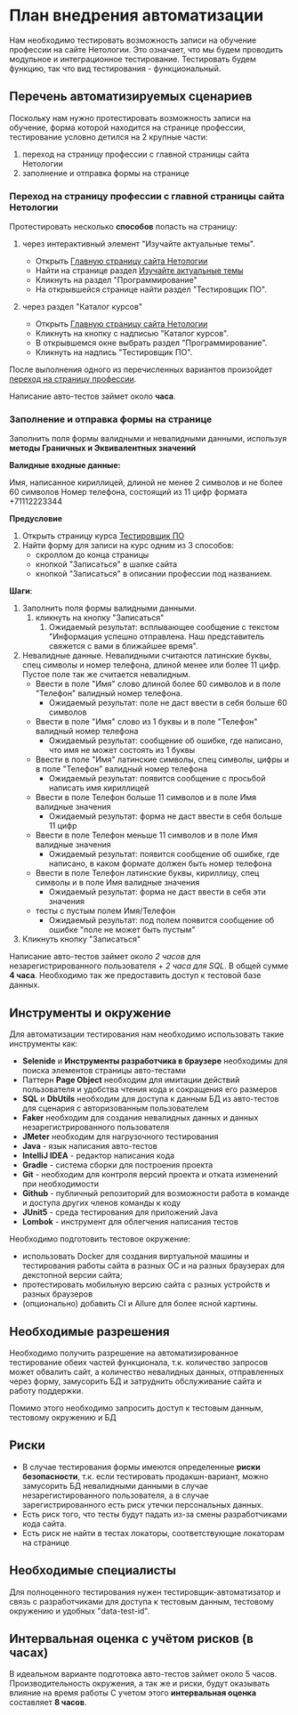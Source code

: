 <h1>План внедрения автоматизации</h1>
Нам необходимо тестировать возможность записи на обучение профессии на сайте Нетологии. Это означает, что
мы будем проводить модульное и интеграционное тестирование. Тестировать будем функцию, так что вид тестирования - функциональный.


<h2>Перечень автоматизируемых сценариев</h2>
Поскольку нам нужно протестировать возможность записи на обучение, форма которой находится на странице профессии,
тестирование условно детился на 2 крупные части:

1) переход на страницу профессии с главной страницы сайта Нетологии
2) заполнение и отправка формы на странице

<h3>Переход на страницу профессии с главной страницы сайта Нетологии</h3>

Протестировать несколько **способов** попасть на страницу:

1. через интерактивный элемент "Изучайте актуальные темы".
    * Открыть [Главную страницу сайта Нетологии](https://netology.ru/#/)
    * Найти на странице раздел [Изучайте актуальные темы](https://netology.ru/#/directions)
    * Кликнуть на раздел "Программирование"
    * На открывшейся странице найти раздел "Тестировщик ПО".

2. через раздел "Каталог курсов"
   * Открыть [Главную страницу сайта Нетологии](https://netology.ru/#/)
   * Кликнуть на кнопку с надписью "Каталог курсов".
   * В открывшемся окне выбрать раздел "Программирование". 
   * Кликнуть на надпись "Тестировщик ПО".

После выполнения одного из перечисленных вариантов произойдет [переход на страницу профессии](https://netology.ru/programs/qa).

Написание авто-тестов займет около **часа**.

<h3>Заполнение и отправка формы на странице</h3>

Заполнить поля формы валидными и невалидными данными, используя **методы Граничных и Эквивалентных значений**

**Валидные входные данные:**

Имя, написанное кириллицей, длиной не менее 2 символов и не более 60 символов
Номер телефона, состоящий из 11 цифр формата +71112223344

**Предусловие**
 1. Открыть страницу курса [Тестировщик ПО](https://netology.ru/programs/qa)
 2. Найти форму для записи на курс одним из 3 способов:
    * скроллом до конца страницы
    * кнопкой "Записаться" в шапке сайта
    * кнопкой "Записаться" в описании профессии под названием.

**Шаги**:
   1. Заполнить поля формы валидными данными.
      1. кликнуть на кнопку "Записаться"
         1. Ожидаемый результат: всплывающее сообщение с текстом "Информация успешно отправлена.
            Наш представитель свяжется с вами в ближайшее время".
   2. Невалидные данные. Невалидными считаются латинские буквы, спец символы и номер телефона, длиной менее
      или более 11 цифр. Пустое поле так же считается невалидным.
      * Ввести в поле "Имя" слово длиной более 60 символов и в поле "Телефон" валидный номер телефона.
        * Ожидаемый результат: поле не даст ввести в себя больше 60 символов
      * Ввести в поле "Имя" слово из 1 буквы и в поле "Телефон" валидный номер телефона
        * Ожидаемый результат: сообщение об ошибке, где написано, что имя не может состоять из 1 буквы
      * Ввести в поле "Имя" латинские символы, спец символы, цифры и в поле "Телефон" валидный номер телефона
        * Ожидаемый результат: появится сообщение с просьбой написать имя кириллицей
      * Ввести в поле Телефон больше 11 символов и в поле Имя валидные значения
        * Ожидаемый результат: форма не даст ввести в себя больше 11 цифр
      * Ввести в поле Телефон меньше 11 символов и в поле Имя валидные значения
        * Ожидаемый результат: появится сообщение об ошибке, где написано, в каком формате должен быть номер телефона
      * Ввести в поле Телефон латинские буквы, кириллицу, спец символы и в поле Имя валидные значения
         * Ожидаемый результат: форма не даст ввести в себя эти значения
      * тесты с пустым полем Имя/Телефон
        * Ожидаемый результат: под полем появится сообщение об ошибке "поле не может быть пустым"
   3. Кликнуть кнопку "Записаться"

Написание авто-тестов займет около _2 часов_ для незарегистрированного пользователя + _2 часа для SQL_. В общей сумме **4 часа**.
Необходимо так же предоставить доступ к тестовой базе данных.

<h2>Инструменты и окружение</h2>

Для автоматизации тестирования нам необходимо использовать такие инструменты как:
* **Selenide** и **Инструменты разработчика в браузере** необходимы для поиска элементов страницы авто-тестами
* Паттерн **Page Object** необходим для имитации действий пользователя и удобства чтения кода и сокращения его размеров
* **SQL** и **DbUtils** необходим для доступа к данным БД из авто-тестов для сценария с авторизованным пользователем
* **Faker** необходим для создания невалидных данных и данных незарегистрированного пользователя
* **JMeter** необходим для нагрузочного тестирования
* **Java**  - язык написания авто-тестов
* **IntelliJ IDEA** - редактор написания кода
* **Gradle** - система сборки для построения проекта
* **Git** - необходим для контроля версий проекта и отката изменений при необходимости
* **Github** - публичный репозиторий для возможности работа в команде и доступа других членов команды к коду
* **JUnit5** - среда тестирования для приложений Java
* **Lombok** - инструмент для облегчения написания тестов

Необходимо подготовить тестовое окружение:

+ использовать Docker для создания виртуальной машины и тестирования работы сайта в разных ОС
  и на разных браузерах для декстопной версии сайта;
+ протестировать мобильную версию сайта с разных устройств и разных браузеров
+ (опционально) добавить CI и Allure для более ясной картины.

<h2>Необходимые разрешения</h2>

Необходимо получить разрешение на автоматизированное тестирование обеих частей функционала, т.к. количество запросов может обвалить сайт,
а количество невалидных данных, отправленных через форму, замусорить БД и затруднить обслуживание сайта и работу поддержки.

Помимо этого необходимо запросить доступ к тестовым данным, тестовому окружению и БД

<h2>Риски</h2>

* В случае тестирования формы имеются определенные **риски безопасности**, т.к. если тестировать продакшн-вариант,
можно замусорить БД невалидными данными в случае незарегистированного пользователя, а в случае зарегистрированного
есть риск утечки персональных данных.
* Есть риск того, что тесты будут падать из-за смены разработчиками кода сайта.
* Есть риск не найти в тестах локаторы, соответствующие локаторам на странице 


<h2>Необходимые специалисты</h2>

Для полноценного тестирования нужен тестировщик-автоматизатор и связь с разработчиками для доступа к тестовым данным, 
тестовому окружению и удобных "data-test-id".

<h2>Интервальная оценка с учётом рисков (в часах)</h2>

В идеальном варианте подготовка авто-тестов займет около 5 часов.
Производительность окружения, а так же и риски, будут оказывать влияние на время работы
С учетом этого **интервальная оценка** составляет **8 часов**.





